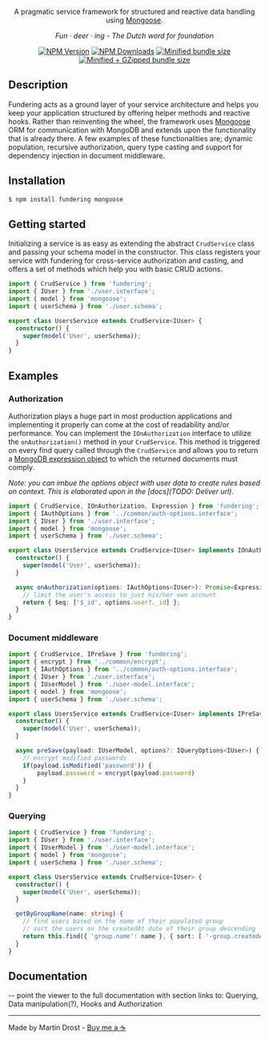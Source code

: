 <p align='center'>
    A pragmatic service framework for structured and reactive data handling using <a href='https://github.com/Automattic/mongoose' target='_blank'>Mongoose</a>.
</p>

<p align='center'><i>Fun · deer · ing - The Dutch word for foundation</i></p>

<p align='center'>
    <a href='https://www.npmjs.com/~fundering' target='_blank'><img src='https://img.shields.io/npm/v/fundering.svg' alt='NPM Version' /></a>
    <a href='https://www.npmjs.com/~fundering' target='_blank'><img src='https://img.shields.io/npm/dm/fundering.svg' alt='NPM Downloads' /></a>
    <a href='https://bundlephobia.com/result?p=fundering' target='_blank'><img src='https://badgen.net/bundlephobia/min/fundering' alt='Minified bundle size' /></a>
    <a href='https://bundlephobia.com/result?p=fundering' target='_blank'><img src='https://badgen.net/bundlephobia/minzip/fundering' alt='Minified + GZipped bundle size' /></a>
</p>

## Description

Fundering acts as a ground layer of your service architecture and helps you keep your application structured by offering helper methods and reactive hooks. Rather than reinventing the wheel, the framework uses [Mongoose](https://github.com/Automattic/mongoose) ORM for communication with MongoDB and extends upon the functionality that is already there. A few examples of these functionalities are; dynamic population, recursive authorization, query type casting and support for dependency injection in document middleware.

## Installation

```bash
$ npm install fundering mongoose
```

## Getting started

Initializing a service is as easy as extending the abstract `CrudService` class and passing your schema model in the constructor. This class registers your service with fundering for cross-service authorization and casting, and offers a set of methods which help you with basic CRUD actions.

```Typescript
import { CrudService } from 'fundering';
import { IUser } from './user.interface';
import { model } from 'mongoose';
import { userSchema } from './user.schema';

export class UsersService extends CrudService<IUser> {
  constructor() {
    super(model('User', userSchema));
  }
}
```

## Examples

### Authorization

Authorization plays a huge part in most production applications and implementing it properly can come at the cost of readability and/or performance. You can implement the `IOnAuthorization` interface to utilize the `onAuthorization()` method in your `CrudService`. This method is triggered on every find query called through the `CrudService` and allows you to return a [MongoDB expression object](https://docs.mongodb.com/manual/meta/aggregation-quick-reference/#aggregation-expressions) to which the returned documents must comply.

_Note: you can imbue the options object with user data to create rules based on context. This is elaborated upon in the [docs](TODO: Deliver url)._

```Typescript
import { CrudService, IOnAuthorization, Expression } from 'fundering';
import { IAuthOptions } from '../common/auth-options.interface';
import { IUser } from './user.interface';
import { model } from 'mongoose';
import { userSchema } from './user.schema';

export class UsersService extends CrudService<IUser> implements IOnAuthorization {
  constructor() {
    super(model('User', userSchema));
  }

  async onAuthorization(options: IAuthOptions<IUser>): Promise<Expression> {
    // limit the user's access to just his/her own account
    return { $eq: ['$_id', options.user?._id] };
  }
}
```

### Document middleware

```Typescript
import { CrudService, IPreSave } from 'fundering';
import { encrypt } from '../common/encrypt';
import { IAuthOptions } from '../common/auth-options.interface';
import { IUser } from './user.interface';
import { IUserModel } from './user-model.interface';
import { model } from 'mongoose';
import { userSchema } from './user.schema';

export class UsersService extends CrudService<IUser> implements IPreSave {
  constructor() {
    super(model('User', userSchema));
  }

  async preSave(payload: IUserModel, options?: IQueryOptions<IUser>) {
    // encrypt modified passwords
    if(payload.isModified('password')) {
        payload.password = encrypt(payload.password)
    }
  }
}
```

### Querying

```Typescript
import { CrudService } from 'fundering';
import { IUser } from './user.interface';
import { IUserModel } from './user-model.interface';
import { model } from 'mongoose';
import { userSchema } from './user.schema';

export class UsersService extends CrudService<IUser> {
  constructor() {
    super(model('User', userSchema));
  }

  getByGroupName(name: string) {
    // find users based on the name of their populated group
    // sort the users on the createdAt date of their group descending
    return this.find({ 'group.name': name }, { sort: [ '-group.createdAt' ] });
  }
}
```

## Documentation

-- point the viewer to the full documentation with section links to: Querying, Data manipulation(?), Hooks and Authorization

---

Made by Martin Drost - [Buy me a ☕](https://paypal.me/martinusdrost)
